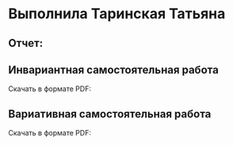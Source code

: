 # Выполнила Таринская Татьяна

## Отчет:



## Инвариантная самостоятельная работа

Скачать в формате PDF: 

## Вариативная самостоятельная работа

Скачать в формате PDF:



